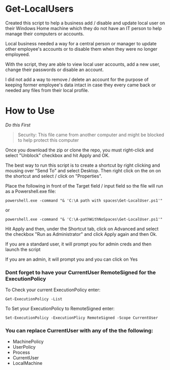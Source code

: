 # Get-LocalUsers

Created this script to help a business add / disable and update local user on their Windows Home machine which they do not have an IT person to help
manage their computers or accounts.

Local business needed a way for a central person or manager to update other employee's accounts or to disable them when they were no longer
employeed. 

With the script, they are able to view local user accounts, add a new user, change their passwords or disable an account.

I did not add a way to remove / delete an account for the purpose of keeping former employee's data intact in case they every came back or needed any files from 
their local profile.


# How to Use

*Do this First*
> Security: This file came from another computer and might be blocked to help protect this computer

Once you download the zip or clone the repo, you must right-click and select "Unblock" checkbox and hit Apply and OK.

The best way to run this script is to create a shortcut by right clicking and mousing over "Send To" and select Desktop. 
Then right click on the on on the shortcut and select / click on "Properties".

Place the following in front of the Target field / input field so the file will run as a Powershell.exe file:

`powershell.exe -command "& 'C:\A path with spaces\Get-LocalUser.ps1'"`

or

`powershell.exe -command "& 'C:\A-pathWithNoSpaces\Get-LocalUser.ps1'"`

Hit Apply and then, under the Shortcut tab, click on Advanced and select the checkbox "Run as Administrator" and click Apply again and then Ok.

If you are a standard user, it will prompt you for admin creds and then launch the script

If you are an admin, it will prompt you and you can click on Yes

### Dont forget to have your CurrentUser RemoteSigned for the ExecutionPolicy

To Check your current ExecutionPolicy enter:

`Get-ExecutionPolicy -List`

To Set your ExecutionPolicy to RemoteSigned enter:

`Set-ExecutionPolicy -ExecutionPlicy RemoteSigned -Scope CurrentUser`

### You can replace CurrentUser with any of the the following:

* MachinePolicy
* UserPolicy
* Process
* CurrentUser
* LocalMachine